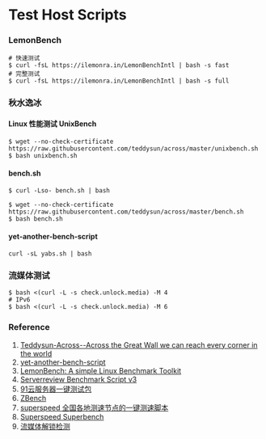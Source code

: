 # Test Host Scripts

### LemonBench

```
# 快速测试
$ curl -fsL https://ilemonra.in/LemonBenchIntl | bash -s fast
# 完整测试
$ curl -fsL https://ilemonra.in/LemonBenchIntl | bash -s full
```

### 秋水逸冰

#### Linux 性能测试 UnixBench

```
$ wget --no-check-certificate https://raw.githubusercontent.com/teddysun/across/master/unixbench.sh
$ bash unixbench.sh
```

#### bench.sh

```
$ curl -Lso- bench.sh | bash

$ wget --no-check-certificate https://raw.githubusercontent.com/teddysun/across/master/bench.sh
$ bash bench.sh
```

#### yet-another-bench-script

```
curl -sL yabs.sh | bash
```

### 流媒体测试

```
$ bash <(curl -L -s check.unlock.media) -M 4
# IPv6
$ bash <(curl -L -s check.unlock.media) -M 6
```

### Reference
1. [Teddysun-Across--Across the Great Wall we can reach every corner in the world](https://github.com/teddysun/across)
2. [yet-another-bench-script](https://github.com/masonr/yet-another-bench-script)
3. [LemonBench: A simple Linux Benchmark Toolkit ](https://github.com/LemonBench/LemonBench)
4. [Serverreview Benchmark Script v3 ](https://github.com/sayem314/serverreview-benchmark)
5. [91云服务器一键测试包](https://github.com/91yun/91yuntest)
6. [ZBench](https://github.com/FunctionClub/ZBench)
7. [superspeed 全国各地测速节点的一键测速脚本](https://github.com/ernisn/superspeed)
8. [Superspeed Superbench](https://github.com/oooldking/script)
9. [流媒体解锁检测](https://github.com/lmc999/RegionRestrictionCheck)
